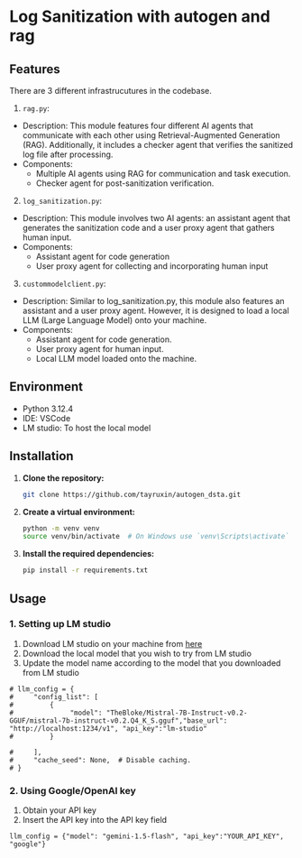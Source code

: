 # Log Sanitization with autogen and rag

## Features

There are 3 different infrastrucutures in the codebase.

1. `rag.py`:

- Description:
  This module features four different AI agents that communicate with each other using Retrieval-Augmented Generation (RAG). Additionally, it includes a checker agent that verifies the sanitized log file after processing.
- Components:
  - Multiple AI agents using RAG for communication and task execution.
  - Checker agent for post-sanitization verification.

2. `log_sanitization.py`:

- Description:
  This module involves two AI agents: an assistant agent that generates the sanitization code and a user proxy agent that gathers human input.
- Components:
  - Assistant agent for code generation
  - User proxy agent for collecting and incorporating human input

3. `custommodelclient.py`:

- Description:
  Similar to log_sanitization.py, this module also features an assistant and a user proxy agent. However, it is designed to load a local LLM (Large Language Model) onto your machine.
- Components:
  - Assistant agent for code generation.
  - User proxy agent for human input.
  - Local LLM model loaded onto the machine.

## Environment

- Python 3.12.4
- IDE: VSCode
- LM studio: To host the local model

## Installation

1. **Clone the repository:**
   ```bash
   git clone https://github.com/tayruxin/autogen_dsta.git
   ```
2. **Create a virtual environment:**

   ```bash
   python -m venv venv
   source venv/bin/activate  # On Windows use `venv\Scripts\activate`
   ```

3. **Install the required dependencies:**
   ```bash
   pip install -r requirements.txt
   ```

## Usage

### 1. Setting up LM studio

1. Download LM studio on your machine from [here](https://github.com/tayruxin/autogen_dsta.git)
2. Download the local model that you wish to try from LM studio
3. Update the model name according to the model that you downloaded from LM studio

```
# llm_config = {
#     "config_list": [
#         {
#              "model": "TheBloke/Mistral-7B-Instruct-v0.2-GGUF/mistral-7b-instruct-v0.2.Q4_K_S.gguf","base_url": "http://localhost:1234/v1", "api_key":"lm-studio"
#         }

#     ],
#     "cache_seed": None,  # Disable caching.
# }
```

### 2. Using Google/OpenAI key

1. Obtain your API key
2. Insert the API key into the API key field

```
llm_config = {"model": "gemini-1.5-flash", "api_key":"YOUR_API_KEY", "google"}
```
